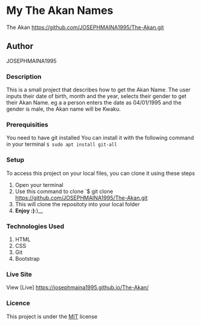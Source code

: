 # My The Akan Names
The Akan https://github.com/JOSEPHMAINA1995/The-Akan.git
## Author
JOSEPHMAINA1995
### Description
This is a small project that describes how to get the Akan Name. The user inputs their date of birth, month and the year, selects their gender to get their Akan Name. eg a a person enters the date as 04/01/1995 and the gender is male, the Akan name will be Kwaku.
### Prerequisities
You need to have git installed
You can install it with the following command in your terminal
`$ sudo apt install git-all`
### Setup
To access this project on your local files, you can clone it using these steps
1. Open your terminal
1. Use this command to clone `$ git clone
https://github.com/JOSEPHMAINA1995/The-Akan.git
1. This will clone the repositoty into your local folder
1. __Enjoy :)__:)__
### Technologies Used
1. HTML
1. CSS
1. Git
1. Bootstrap
### Live Site
View [Live] https://josephmaina1995.github.io/The-Akan/
### Licence
This project is under the  [MIT](license) license
